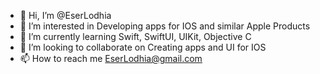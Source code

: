 - 👋 Hi, I’m @EserLodhia
- 👀 I’m interested in Developing apps for IOS and similar Apple Products
- 🌱 I’m currently learning Swift, SwiftUI, UIKit, Objective C
- 💞️ I’m looking to collaborate on Creating apps and UI for IOS 
- 📫 How to reach me EserLodhia@gmail.com
<!---
EserLodhia/EserLodhia is a ✨ special ✨ repository because its `README.md` (this file) appears on your GitHub profile.
You can click the Preview link to take a look at your changes.
--->
